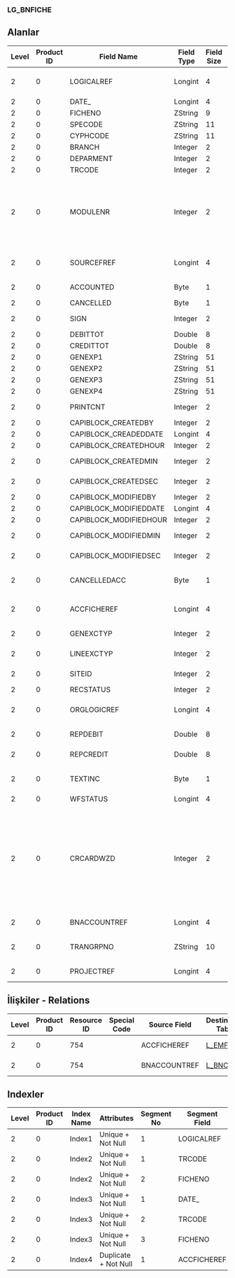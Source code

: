 ### LG_BNFICHE

## Alanlar

**Level**|**Product ID**|**Field Name**|**Field Type**|**Field Size**|**Field Offset**|**Türkçe Açıklama**|**Expression**
-----|-----|-----|-----|-----|-----|-----|-----
2|0|LOGICALREF|Longint|4|0|Banka Fişi Logical Ref.|Bank Voucher Logical Reference
2|0|DATE_|Longint|4|4|Tarih|Date
2|0|FICHENO|ZString|9|8|Fiş Numarası|Voucher Number
2|0|SPECODE|ZString|11|17|Özel Kod|Aux. Code
2|0|CYPHCODE|ZString|11|28|Yetki Kodu|Auth. Code
2|0|BRANCH|Integer|2|39|İşyeri|Division
2|0|DEPARMENT|Integer|2|41|Bölüm|Deparment
2|0|TRCODE|Integer|2|43|Hareket türü|Transaction Type
2|0|MODULENR|Integer|2|45|Modül Numarası ;6 : Çek/Senet;7 : Banka;10 : Kasa|Module Number ;6 Checks/P.notes;7 Bank;10 Safe Deposit;61-62 Checks/P.notes - AR/AP Transactions
2|0|SOURCEFREF|Longint|4|47|Bağlı fiş ref.|Voucher Reference That Connected
2|0|ACCOUNTED|Byte|1|51|Muhasebeleştirildi|Posted to General Ledger
2|0|CANCELLED|Byte|1|52|İptal Edilmiş|Cancelled
2|0|SIGN|Integer|2|53|Borç/Alacak İşareti|Debit / Credit Sign
2|0|DEBITTOT|Double|8|55|Borç Toplamı|Debit Total
2|0|CREDITTOT|Double|8|63|Alacak Toplamı|Credit Total
2|0|GENEXP1|ZString|51|71|Açıklama|Description
2|0|GENEXP2|ZString|51|122|Açıklama|Description
2|0|GENEXP3|ZString|51|173|Açıklama|Description
2|0|GENEXP4|ZString|51|224|Açıklama|Description
2|0|PRINTCNT|Integer|2|275|Basılmış Toplam Hesap|Total Count of Printed
2|0|CAPIBLOCK_CREATEDBY|Integer|2|277|Oluşturan|Created By
2|0|CAPIBLOCK_CREADEDDATE|Longint|4|279|Oluşturulma Tarihi|Created Date
2|0|CAPIBLOCK_CREATEDHOUR|Integer|2|283|Oluşturulma Saati|Created Hour
2|0|CAPIBLOCK_CREATEDMIN|Integer|2|285|Oluşturulma Dakikası|Created Minute
2|0|CAPIBLOCK_CREATEDSEC|Integer|2|287|Oluşturulma Saniyesi|Created Second
2|0|CAPIBLOCK_MODIFIEDBY|Integer|2|289|Değiştiren|Modified By
2|0|CAPIBLOCK_MODIFIEDDATE|Longint|4|291|Değiştirilme Tarihi|Modified Date
2|0|CAPIBLOCK_MODIFIEDHOUR|Integer|2|295|Değiştirilme Saati|Modified Hour
2|0|CAPIBLOCK_MODIFIEDMIN|Integer|2|297|Değiştirilme Dakikası|Modified Minute
2|0|CAPIBLOCK_MODIFIEDSEC|Integer|2|299|Değiştirilme Saniyesi|Modified Second
2|0|CANCELLEDACC|Byte|1|301|Muhasebeleştirme İşlemi İptal Edilmiş|Cancelled Posting to General Ledger
2|0|ACCFICHEREF|Longint|4|302|Genel Muhasebe Fişi Referansı|General Ledger Voucher Reference
2|0|GENEXCTYP|Integer|2|306|Döviz Türü (Genel)|F. Currency Type (General)
2|0|LINEEXCTYP|Integer|2|308|Döviz Türü (Satır)|F. Currency Type (Line)
2|0|SITEID|Integer|2|310|Veri Merkezi|Data Processing Site
2|0|RECSTATUS|Integer|2|312|Kayıt Durumu|Record Status
2|0|ORGLOGICREF|Longint|4|314|Orijinal Kayıt Log. Ref.|Original Record Logical Reference
2|0|REPDEBIT|Double|8|318|Borç (RD)|Debit (Reporting Currency)
2|0|REPCREDIT|Double|8|326|Alacak (RD)|Credit (Reporting Currency)
2|0|TEXTINC|Byte|1|334|Ayrıntılı Açıklama İçerir (1- Evet, 0- Hayır)|Contains Detail Description (1:Yes, 0:No)
2|0|WFSTATUS|Longint|4|335|Kullanımda Değil|Not In Use
2|0|CRCARDWZD|Integer|2|339||Has it been generated by payment wizard? ;0: It has not been generated by payment wizard;1: Payment Wizard+Credit Card;2: Payment Wizard+Credit Card Return Slip
2|0|BNACCOUNTREF|Longint|4|341|Banka Hesapları Referansı|Banks Reference
2|0|TRANGRPNO|ZString|10|345|Hareket grup numarası (fiş)|Transaction Group Nr. (For slip)
2|0|PROJECTREF|Longint|4|355|Proje Referansı|PROJECT Reference

## İlişkiler - Relations

**Level**|**Product ID**|**Resource ID**|**Special Code**|**Source Field**|**Destination Table**|**Destination Field**|**Relation Type**|**Extra Condition**
-----|-----|-----|-----|-----|-----|-----|-----|-----
2|0|754||ACCFICHEREF|[L_EMFICHE](../LG_EMFICHE "L_EMFICHE")|LOGICALREF|one-to-one|
2|0|754||BNACCOUNTREF|[L_BNCARD](../LG_BNCARD "L_BNCARD")|LOGICALREF|one-to-one|

## Indexler

**Level**|**Product ID**|**Index Name**|**Attributes**|**Segment No**|**Segment Field**|**Sense**
-----|-----|-----|-----|-----|-----|-----
2|0|Index1|Unique + Not Null|1|LOGICALREF|Ascending
2|0|Index2|Unique + Not Null|1|TRCODE|Ascending
2|0|Index2|Unique + Not Null|2|FICHENO|Ascending
2|0|Index3|Unique + Not Null|1|DATE_|Ascending
2|0|Index3|Unique + Not Null|2|TRCODE|Ascending
2|0|Index3|Unique + Not Null|3|FICHENO|Ascending
2|0|Index4|Duplicate + Not Null|1|ACCFICHEREF|Ascending

